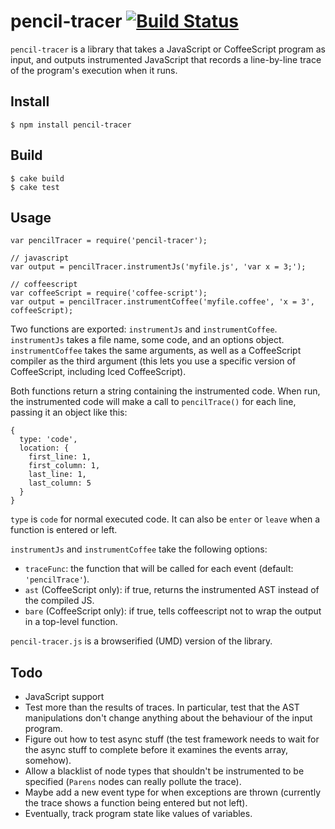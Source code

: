 # pencil-tracer [![Build Status](https://travis-ci.org/yjerem/pencil-tracer.svg?branch=master)](https://travis-ci.org/yjerem/pencil-tracer)

`pencil-tracer` is a library that takes a JavaScript or CoffeeScript program as input, and outputs instrumented JavaScript that records a line-by-line trace of the program's execution when it runs.

## Install

    $ npm install pencil-tracer

## Build

    $ cake build
    $ cake test

## Usage

    var pencilTracer = require('pencil-tracer');

    // javascript
    var output = pencilTracer.instrumentJs('myfile.js', 'var x = 3;');

    // coffeescript
    var coffeeScript = require('coffee-script');
    var output = pencilTracer.instrumentCoffee('myfile.coffee', 'x = 3', coffeeScript);

Two functions are exported: `instrumentJs` and `instrumentCoffee`. `instrumentJs` takes a file name, some code, and an options object. `instrumentCoffee` takes the same arguments, as well as a CoffeeScript compiler as the third argument (this lets you use a specific version of CoffeeScript, including Iced CoffeeScript).

Both functions return a string containing the instrumented code. When run, the instrumented code will make a call to `pencilTrace()` for each line, passing it an object like this:

    {
      type: 'code',
      location: {
        first_line: 1,
        first_column: 1,
        last_line: 1,
        last_column: 5
      }
    }

`type` is `code` for normal executed code. It can also be `enter` or `leave` when a
function is entered or left.

`instrumentJs` and `instrumentCoffee` take the following options:

* `traceFunc`: the function that will be called for each event (default: `'pencilTrace'`).
* `ast` (CoffeeScript only): if true, returns the instrumented AST instead of the compiled JS.
* `bare` (CoffeeScript only): if true, tells coffeescript not to wrap the output in a top-level function.

`pencil-tracer.js` is a browserified (UMD) version of the library.

## Todo

* JavaScript support
* Test more than the results of traces. In particular, test that the AST
  manipulations don't change anything about the behaviour of the input program.
* Figure out how to test async stuff (the test framework needs to wait for the
  async stuff to complete before it examines the events array, somehow).
* Allow a blacklist of node types that shouldn't be instrumented to be
  specified (`Parens` nodes can really pollute the trace).
* Maybe add a new event type for when exceptions are thrown (currently the
  trace shows a function being entered but not left).
* Eventually, track program state like values of variables.

